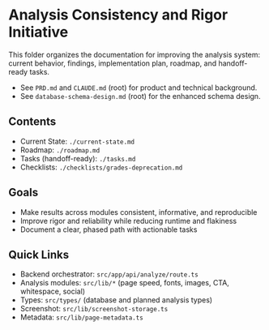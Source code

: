 # Analysis Consistency and Rigor Initiative

This folder organizes the documentation for improving the analysis system: current behavior, findings, implementation plan, roadmap, and handoff-ready tasks.

- See `PRD.md` and `CLAUDE.md` (root) for product and technical background.
- See `database-schema-design.md` (root) for the enhanced schema design.

## Contents
- Current State: `./current-state.md`
- Roadmap: `./roadmap.md`
- Tasks (handoff-ready): `./tasks.md`
- Checklists: `./checklists/grades-deprecation.md`

## Goals
- Make results across modules consistent, informative, and reproducible
- Improve rigor and reliability while reducing runtime and flakiness
- Document a clear, phased path with actionable tasks

## Quick Links
- Backend orchestrator: `src/app/api/analyze/route.ts`
- Analysis modules: `src/lib/*` (page speed, fonts, images, CTA, whitespace, social)
- Types: `src/types/` (database and planned analysis types)
- Screenshot: `src/lib/screenshot-storage.ts`
- Metadata: `src/lib/page-metadata.ts` 